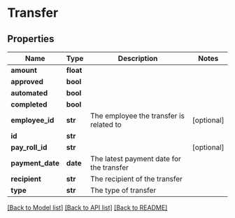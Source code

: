# Transfer

## Properties
Name | Type | Description | Notes
------------ | ------------- | ------------- | -------------
**amount** | **float** |  | 
**approved** | **bool** |  | 
**automated** | **bool** |  | 
**completed** | **bool** |  | 
**employee_id** | **str** | The employee the transfer is related to | [optional] 
**id** | **str** |  | 
**pay_roll_id** | **str** |  | [optional] 
**payment_date** | **date** | The latest payment date for the transfer | 
**recipient** | **str** | The recipient of the transfer | 
**type** | **str** | The type of transfer | 

[[Back to Model list]](../README.md#documentation-for-models) [[Back to API list]](../README.md#documentation-for-api-endpoints) [[Back to README]](../README.md)


